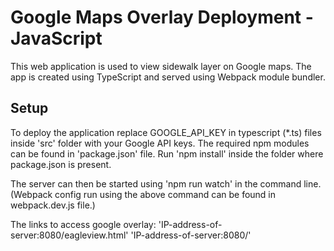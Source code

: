 # Google Maps Overlay Deployment - JavaScript 

This web application is used to view sidewalk layer on Google maps.
The app is created using TypeScript and served using Webpack module bundler.

## Setup

To deploy the application replace GOOGLE_API_KEY in typescript (*.ts) files inside 'src' folder with your Google API keys.
The required npm modules can be found in 'package.json' file. Run 'npm install' inside the folder where package.json is present.

The server can then be started using 'npm run watch' in the command line.
(Webpack config run using the above command can be found in webpack.dev.js file.)

The links to access google overlay: 
'IP-address-of-server:8080/eagleview.html'
'IP-address-of-server:8080/'

